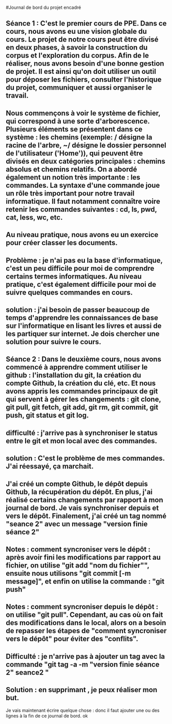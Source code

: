 #Journal de bord du projet encadré  

## Séance 1 : C'est le premier cours de PPE. Dans ce cours, nous avons eu une vision globale du cours. Le projet de notre cours peut être divisé en deux phases, à savoir la construction du corpus et l'exploration du corpus.  Afin de le réaliser, nous avons besoin d'une bonne gestion de projet. Il est ainsi qu'on doit utiliser un outil pour déposer les fichiers, consulter l'historique du projet, communiquer et aussi organiser le travail. 
## Nous commençons à voir le système de fichier, qui correspond à une sorte d'arborescence. Plusieurs éléments se présentent dans ce système : les chemins (exemple: / désigne la racine de l'arbre, ~/ désigne le dossier personnel de l'utilisateur ('Home')), qui peuvent être divisés en deux catégories principales : chemins absolus et chemins relatifs. On a abordé également un notion très importante : les commandes. La syntaxe d'une commande joue un rôle très important pour notre travail informatique. Il faut notamment connaître voire retenir les commandes suivantes : cd, ls, pwd, cat, less, wc, etc. 
## Au niveau pratique, nous avons eu un exercice pour créer classer les documents.
## Problème : je n'ai pas eu la base d'informatique, c'est un peu difficile pour moi de comprendre certains termes informatiques. Au niveau pratique, c'est également difficile pour moi de suivre quelques commandes en cours. 
## solution : j'ai besoin de passer beaucoup de temps d'apprendre les connaissances de base sur l'informatique en lisant les livres et aussi de les partiquer sur internet. Je dois chercher une solution pour suivre le cours. 

## Séance 2 : Dans le deuxième cours, nous avons commencé à apprendre comment utiliser le github : l'installation du git, la création du compte Github, la création du clé, etc. Et nous avons appris les commandes principaux de git qui servent à gérer les changements : git clone, git pull, git fetch, git add, git rm, git commit, git push, git status et git log.   

## difficulté : j'arrive pas à synchroniser le status entre le git et mon local avec des commandes.
## solution : C'est le problème de mes commandes. J'ai réessayé, ça marchait. 

## J'ai créé un compte Github, le dépôt depuis Github, la récupération du dépôt. En plus, j'ai réalisé certains changements par rapport à mon journal de bord. Je vais synchroniser depuis et vers le dépôt. Finalement, j'ai créé un tag nommé "seance 2" avec un message "version finie séance 2" 

## Notes : comment syncroniser vers le dépôt : après avoir fini les modifications par rapport au fichier, on utilise "git add "nom du fichier"", ensuite nous utilisons "git commit [-m message]", et enfin on utilise la commande : "git push" 
## Notes : comment syncroniser depuis le dépôt : on utilise "git pull". Cependant, au cas où on fait des modifications dans le local, alors on a besoin de repasser les étapes de "comment syncroniser vers le dépôt" pour éviter des "conflits". 
## Difficulté : je n'arrive pas à ajouter un tag avec la commande "git tag -a -m "version finie séance 2" seance2 <commit> "
## Solution : en supprimant <commit>, je peux réaliser mon but. 

Je vais maintenant écrire quelque chose : donc il faut ajouter une ou des lignes à la fin de ce journal de bord. ok  

